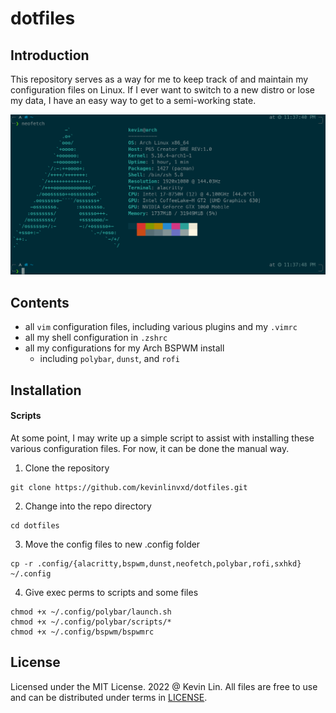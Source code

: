 # dotfiles

## Introduction

This repository serves as a way for me to keep track of and maintain my configuration files on Linux. If I ever want to switch to a new distro or lose my data, I have an easy way to get to a semi-working state.

![My Arch Neofetch](https://raw.githubusercontent.com/kevinlinvxd/arch-dotfiles/master/misc/arch-neofetch.png)

## Contents

- all `vim` configuration files, including various plugins and my `.vimrc`
- all my shell configuration in `.zshrc`
- all my configurations for my Arch BSPWM install
  - including `polybar`, `dunst`, and `rofi`
  
## Installation

#### Scripts

At some point, I may write up a simple script to assist with installing these various configuration files. For now, it can be done the manual way.

1. Clone the repository
```
git clone https://github.com/kevinlinvxd/dotfiles.git
```

2. Change into the repo directory
```
cd dotfiles
```

3. Move the config files to new .config folder
```
cp -r .config/{alacritty,bspwm,dunst,neofetch,polybar,rofi,sxhkd} ~/.config
```

4. Give exec perms to scripts and some files
```
chmod +x ~/.config/polybar/launch.sh
chmod +x ~/.config/polybar/scripts/*
chmod +x ~/.config/bspwm/bspwmrc
```

## License


Licensed under the MIT License. 2022 @ Kevin Lin. All files are free to use and can be distributed under terms in [LICENSE](LICENSE).
